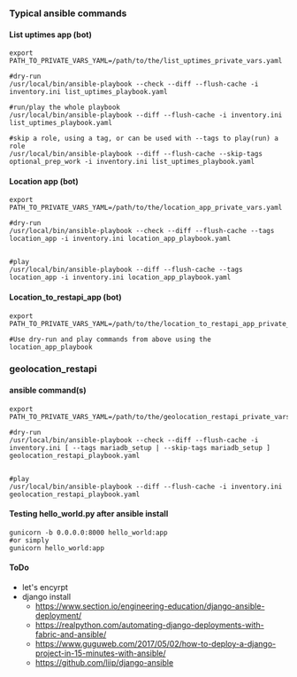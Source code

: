 ### Typical ansible commands

#### List uptimes app (bot)

```
export PATH_TO_PRIVATE_VARS_YAML=/path/to/the/list_uptimes_private_vars.yaml

#dry-run
/usr/local/bin/ansible-playbook --check --diff --flush-cache -i inventory.ini list_uptimes_playbook.yaml

#run/play the whole playbook
/usr/local/bin/ansible-playbook --diff --flush-cache -i inventory.ini list_uptimes_playbook.yaml

#skip a role, using a tag, or can be used with --tags to play(run) a role
/usr/local/bin/ansible-playbook --diff --flush-cache --skip-tags optional_prep_work -i inventory.ini list_uptimes_playbook.yaml
```

#### Location app (bot)

```
export PATH_TO_PRIVATE_VARS_YAML=/path/to/the/location_app_private_vars.yaml

#dry-run
/usr/local/bin/ansible-playbook --check --diff --flush-cache --tags location_app -i inventory.ini location_app_playbook.yaml


#play
/usr/local/bin/ansible-playbook --diff --flush-cache --tags location_app -i inventory.ini location_app_playbook.yaml
```

#### Location_to_restapi_app (bot)

```
export PATH_TO_PRIVATE_VARS_YAML=/path/to/the/location_to_restapi_app_private_vars.yaml

#Use dry-run and play commands from above using the location_app_playbook

```

### geolocation_restapi
#### ansible command(s)

```
export PATH_TO_PRIVATE_VARS_YAML=/path/to/the/geolocation_restapi_private_vars.yaml

#dry-run
/usr/local/bin/ansible-playbook --check --diff --flush-cache -i inventory.ini [ --tags mariadb_setup | --skip-tags mariadb_setup ] geolocation_restapi_playbook.yaml


#play
/usr/local/bin/ansible-playbook --diff --flush-cache -i inventory.ini geolocation_restapi_playbook.yaml

```

#### Testing hello_world.py after ansible install
```
gunicorn -b 0.0.0.0:8000 hello_world:app
#or simply
gunicorn hello_world:app
```

#### ToDo
* let's encyrpt
* django install
    * https://www.section.io/engineering-education/django-ansible-deployment/
    * https://realpython.com/automating-django-deployments-with-fabric-and-ansible/
    * https://www.guguweb.com/2017/05/02/how-to-deploy-a-django-project-in-15-minutes-with-ansible/
    * https://github.com/liip/django-ansible

<!---
# vim: ai et ts=4 sw=4 sts=4 nu
-->
